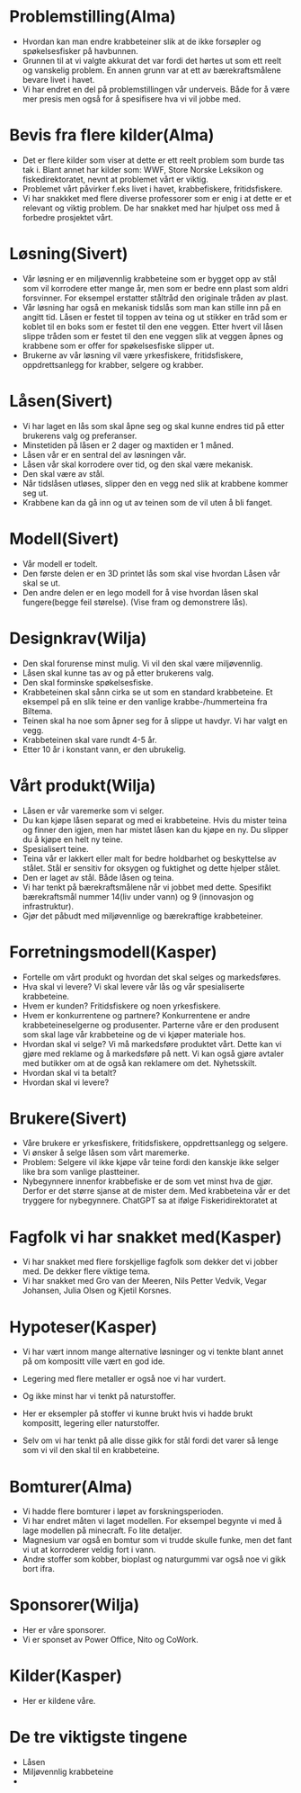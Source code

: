 # Problemstilling(Alma)
- Hvordan kan man endre krabbeteiner slik at de ikke forsøpler og spøkelsesfisker på havbunnen. 
- Grunnen til at vi valgte akkurat det var fordi det hørtes ut som ett reelt og vanskelig problem. En annen grunn var at ett av bærekraftsmålene bevare livet i havet.
- Vi har endret en del på problemstillingen vår underveis. Både for å være mer presis men også for å spesifisere hva vi vil jobbe med. 

# Bevis fra flere kilder(Alma)
- Det er flere kilder som viser at dette er ett reelt problem som burde tas tak i. Blant annet har kilder som: WWF, Store Norske Leksikon og fiskedirektoratet, nevnt at problemet vårt er viktig.
- Problemet vårt påvirker f.eks livet i havet, krabbefiskere, fritidsfiskere.
- Vi har snakkket med flere diverse professorer som er enig i at dette er et relevant og viktig problem. De har snakket med har hjulpet oss med å forbedre prosjektet vårt. 

# Løsning(Sivert)
- Vår løsning er en miljøvennlig krabbeteine som er bygget opp av stål som vil korrodere etter mange år, men som er bedre enn plast som aldri forsvinner. For eksempel erstatter ståltråd den originale tråden av plast.
- Vår løsning har også en mekanisk tidslås som man kan stille inn på en angitt tid. Låsen er festet til toppen av teina og ut stikker en tråd som er koblet til en boks som er festet til den ene veggen. Etter hvert vil låsen slippe tråden som er festet til den ene veggen slik at veggen åpnes og krabbene som er offer for spøkelsesfiske slipper ut.
- Brukerne av vår løsning vil være yrkesfiskere, fritidsfiskere, oppdrettsanlegg for krabber, selgere og krabber.

# Låsen(Sivert)
- Vi har laget en lås som skal åpne seg og skal kunne endres tid på etter brukerens valg og preferanser.  
- Minstetiden på låsen er 2 dager og maxtiden er 1 måned. 
- Låsen vår er en sentral del av løsningen vår. 
- Låsen vår skal korrodere over tid, og den skal være mekanisk. 
- Den skal være av stål. 
- Når tidslåsen utløses, slipper den en vegg ned slik at krabbene kommer seg ut. 
- Krabbene kan da gå inn og ut av teinen som de vil uten å bli fanget.

# Modell(Sivert)
- Vår modell er todelt. 
- Den første delen er en 3D printet lås som skal vise hvordan Låsen vår skal se ut. 
- Den andre delen er en lego modell for å vise hvordan låsen skal fungere(begge feil størelse). (Vise fram og demonstrere lås).

# Designkrav(Wilja)
- Den skal forurense minst mulig. Vi vil den skal være miljøvennlig. 
- Låsen skal kunne tas av og på etter brukerens valg.
- Den skal forminske spøkelsesfiske.
- Krabbeteinen skal sånn cirka se ut som en standard krabbeteine. Et eksempel på en slik teine er den vanlige krabbe-/hummerteina fra Biltema. 
- Teinen skal ha noe som åpner seg for å slippe ut havdyr. Vi har valgt en vegg.
- Krabbeteinen skal vare rundt 4-5 år. 
- Etter 10 år i konstant vann, er den ubrukelig.

# Vårt produkt(Wilja)
- Låsen er vår varemerke som vi selger.
- Du kan kjøpe låsen separat og med ei krabbeteine. Hvis du mister teina og finner den igjen, men har mistet låsen kan du kjøpe en ny. Du slipper du å kjøpe en helt ny teine.
- Spesialisert teine. 
- Teina vår er lakkert eller malt for bedre holdbarhet og beskyttelse av stålet. Stål er sensitiv for oksygen og fuktighet og dette hjelper stålet.
- Den er laget av stål. Både låsen og teina. 
- Vi har tenkt på bærekraftsmålene når vi jobbet med dette. Spesifikt bærekraftsmål nummer 14(liv under vann) og 9 (innovasjon og infrastruktur).
- Gjør det påbudt med miljøvennlige og bærekraftige krabbeteiner. 

# Forretningsmodell(Kasper)
- Fortelle om vårt produkt og hvordan det skal selges og markedsføres. 
- Hva skal vi levere? Vi skal levere vår lås og vår spesialiserte krabbeteine.
- Hvem er kunden? Fritidsfiskere og noen yrkesfiskere.
- Hvem er konkurrentene og partnere? Konkurrentene er andre krabbeteineselgerne og produsenter. Parterne våre er den produsent som skal lage vår krabbeteine og de vi kjøper materiale hos. 
- Hvordan skal vi selge? Vi må markedsføre produktet vårt. Dette kan vi gjøre med reklame og å markedsføre på nett. Vi kan også gjøre avtaler med butikker om at de også kan reklamere om det. Nyhetsskilt.
- Hvordan skal vi ta betalt? 
- Hvordan skal vi levere?

# Brukere(Sivert)
- Våre brukere er yrkesfiskere, fritidsfiskere, oppdrettsanlegg og selgere.
- Vi ønsker å selge låsen som vårt maremerke. 
- Problem: Selgere vil ikke kjøpe vår teine fordi den kanskje ikke selger like bra som vanlige plastteiner.
- Nybegynnere innenfor krabbefiske er de som vet minst hva de gjør. Derfor er det større sjanse at de mister dem. Med krabbeteina vår er det tryggere for nybegynnere. ChatGPT sa at ifølge Fiskeridirektoratet at 

# Fagfolk vi har snakket med(Kasper)
- Vi har snakket med flere forskjellige fagfolk som dekker det vi jobber med. De dekker flere viktige tema. 
- Vi har snakket med Gro van der Meeren, Nils Petter Vedvik, Vegar Johansen, Julia Olsen og Kjetil Korsnes.
  
# Hypoteser(Kasper)
- Vi har vært innom mange alternative løsninger og vi tenkte blant annet på om kompositt ville vært en god ide.
- Legering med flere metaller er også noe vi har vurdert.
- Og ikke minst har vi tenkt på naturstoffer.

- Her er eksempler på stoffer vi kunne brukt hvis vi hadde brukt kompositt, legering eller naturstoffer.
- Selv om vi har tenkt på alle disse gikk for stål fordi det varer så lenge som vi vil den skal til en krabbeteine. 

# Bomturer(Alma)
- Vi hadde flere bomturer i løpet av forskningsperioden.
- Vi har endret måten vi laget modellen. For eksempel begynte vi med å lage modellen på minecraft. Fo lite detaljer.
- Magnesium var også en bomtur som vi trudde skulle funke, men det fant vi ut at korroderer veldig fort i vann.
- Andre stoffer som kobber, bioplast og naturgummi var også noe vi gikk bort ifra. 

# Sponsorer(Wilja)
- Her er våre sponsorer. 
- Vi er sponset av Power Office, Nito og CoWork.

# Kilder(Kasper)
- Her er kildene våre. 

# De tre viktigste tingene
- Låsen
- Miljøvennlig krabbeteine
- 
